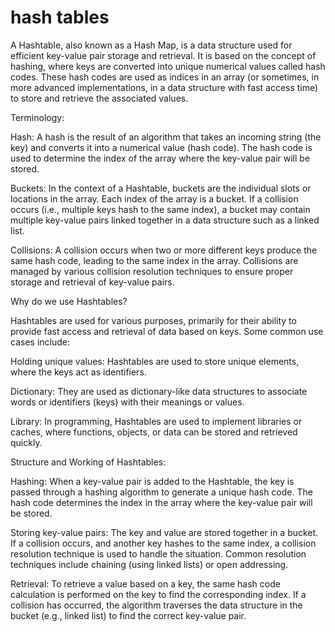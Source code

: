# hash tables

A Hashtable, also known as a Hash Map, is a data structure used for efficient key-value pair storage and retrieval. It is based on the concept of hashing, where keys are converted into unique numerical values called hash codes. These hash codes are used as indices in an array (or sometimes, in more advanced implementations, in a data structure with fast access time) to store and retrieve the associated values.

Terminology:

Hash: A hash is the result of an algorithm that takes an incoming string (the key) and converts it into a numerical value (hash code). The hash code is used to determine the index of the array where the key-value pair will be stored.

Buckets: In the context of a Hashtable, buckets are the individual slots or locations in the array. Each index of the array is a bucket. If a collision occurs (i.e., multiple keys hash to the same index), a bucket may contain multiple key-value pairs linked together in a data structure such as a linked list.

Collisions: A collision occurs when two or more different keys produce the same hash code, leading to the same index in the array. Collisions are managed by various collision resolution techniques to ensure proper storage and retrieval of key-value pairs.

Why do we use Hashtables?

Hashtables are used for various purposes, primarily for their ability to provide fast access and retrieval of data based on keys. Some common use cases include:

Holding unique values: Hashtables are used to store unique elements, where the keys act as identifiers.

Dictionary: They are used as dictionary-like data structures to associate words or identifiers (keys) with their meanings or values.

Library: In programming, Hashtables are used to implement libraries or caches, where functions, objects, or data can be stored and retrieved quickly.

Structure and Working of Hashtables:

Hashing: When a key-value pair is added to the Hashtable, the key is passed through a hashing algorithm to generate a unique hash code. The hash code determines the index in the array where the key-value pair will be stored.

Storing key-value pairs: The key and value are stored together in a bucket. If a collision occurs, and another key hashes to the same index, a collision resolution technique is used to handle the situation. Common resolution techniques include chaining (using linked lists) or open addressing.

Retrieval: To retrieve a value based on a key, the same hash code calculation is performed on the key to find the corresponding index. If a collision has occurred, the algorithm traverses the data structure in the bucket (e.g., linked list) to find the correct key-value pair.
